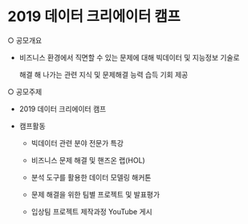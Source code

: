 # 2019 데이터 크리에이터 캠프





○ 공모개요

   - 비즈니스 환경에서 직면할 수 있는 문제에 대해 빅데이터 및 지능정보 기술로 

      해결 해 나가는 관련 지식 및 문제해결 능력 습득 기회 제공 




○ 공모주제

   - 2019 데이터 크리에이터 캠프

   - 캠프활동

      * 빅데이터 관련 분야 전문가 특강

      * 비즈니스 문제 해결 및 핸즈온 랩(HOL)

      * 분석 도구를 활용한 데이터 모델링 해커톤

      * 문제 해결을 위한 팀별 프로젝트 및 발표평가

      * 입상팀 프로젝트 제작과정 YouTube 게시 


